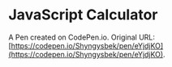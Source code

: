 # JavaScript Calculator

A Pen created on CodePen.io. Original URL: [https://codepen.io/Shyngysbek/pen/eYjdjKO](https://codepen.io/Shyngysbek/pen/eYjdjKO).

